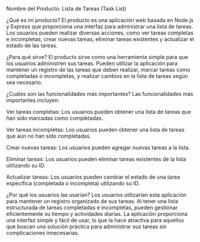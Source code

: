 Nombre del Producto: Lista de Tareas (Task List)

¿Qué es mi producto?
El producto es una aplicación web basada en Node.js y Express que proporciona una interfaz para administrar una lista de tareas. Los usuarios pueden realizar diversas acciones, como ver tareas completas e incompletas, crear nuevas tareas, eliminar tareas existentes y actualizar el estado de las tareas.

¿Para qué sirve?
El producto sirve como una herramienta simple para que los usuarios administren sus tareas. Pueden utilizar la aplicación para mantener un registro de las tareas que deben realizar, marcar tareas como completadas o incompletas, y realizar cambios en la lista de tareas según sea necesario.

¿Cuáles son las funcionalidades más importantes?
Las funcionalidades más importantes incluyen:

Ver tareas completas: Los usuarios pueden obtener una lista de tareas que han sido marcadas como completadas.

Ver tareas incompletas: Los usuarios pueden obtener una lista de tareas que aún no han sido completadas.

Crear nuevas tareas: Los usuarios pueden agregar nuevas tareas a la lista.

Eliminar tareas: Los usuarios pueden eliminar tareas existentes de la lista utilizando su ID.

Actualizar tareas: Los usuarios pueden cambiar el estado de una tarea específica (completada o incompleta) utilizando su ID.

¿Por qué los usuarios las usarían?
Los usuarios utilizarían esta aplicación para mantener un registro organizado de sus tareas. Al tener una lista estructurada de tareas completadas e incompletas, pueden gestionar eficientemente su tiempo y actividades diarias. La aplicación proporciona una interfaz simple y fácil de usar, lo que la hace atractiva para aquellos que buscan una solución práctica para administrar sus tareas sin complicaciones innecesarias.
